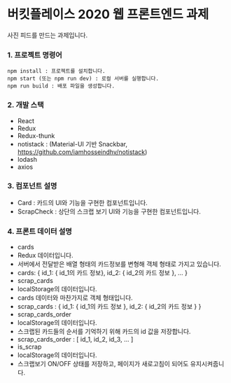 # 버킷플레이스 2020 웹 프론트엔드 과제

사진 피드를 만드는 과제입니다. 

### 1. 프로젝트 명령어
```
npm install : 프로젝트를 설치합니다.
npm start (또는 npm run dev) : 로컬 서버를 실행합니다.
npm run build : 배포 파일을 생성합니다.
``` 

### 2. 개발 스택
 - React
 - Redux
 - Redux-thunk
 - notistack : (Material-UI 기반 Snackbar, https://github.com/iamhosseindhv/notistack)
 - lodash
 - axios 

### 3. 컴포넌트 설명
 - Card : 카드의 UI와 기능을 구현한 컴포넌트입니다.
 - ScrapCheck : 상단의 스크랩 보기 UI와 기능을 구현한 컴포넌트입니다.

### 4. 프론트 데이터 설명
 - cards
  - Redux 데이터입니다. 
  - 서버에서 전달받은 배열 형태의 카드정보를 변형해 객체 형태로 가지고 있습니다.
  - cards: { id_1: { id_1의 카드 정보}, id_2: { id_2의 카드 정보 }, ... }
 - scrap_cards
  - localStorage의 데이터입니다.
  - cards 데이터와 마찬가지로 객체 형태입니다.
  - scrap_cards : { id_1: { id_1의 카드 정보 }, id_2: { id_2의 카드 정보 } }
 - scrap_cards_order
  - localStorage의 데이터입니다.
  - 스크랩된 카드들의 순서를 기억하기 위해 카드의 id 값을 저장합니다.
  - scrap_cards_order : [ id_1, id_2, id_3, ... ]
 - is_scrap
  - localStorage의 데이터입니다.
  - 스크랩보기 ON/OFF 상태를 저장하고, 페이지가 새로고침이 되어도 유지시켜줍니다.	